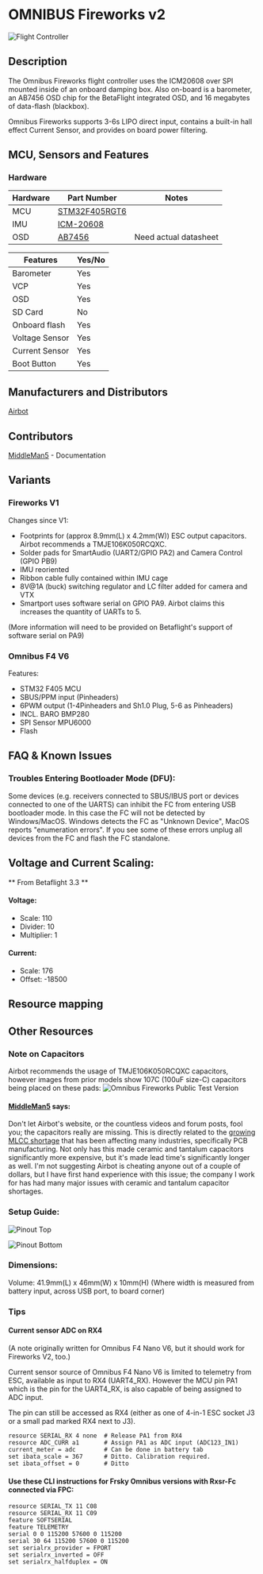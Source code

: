 # OMNIBUS Fireworks v2

![Flight Controller](https://image.ibb.co/gxmWGd/fireworksv2_1.jpg)

## Description

The Omnibus Fireworks flight controller uses the ICM20608
over SPI mounted inside of an onboard damping box.
Also on-board is a barometer, an AB7456 OSD chip for the BetaFlight integrated OSD, and 16 megabytes of data-flash (blackbox).

Omnibus Fireworks supports 3-6s LIPO direct input, contains a built-in hall effect Current Sensor, and provides on board power filtering.

## MCU, Sensors and Features

### Hardware

| Hardware | Part Number                                                                                    | Notes                 |
| -------- | ---------------------------------------------------------------------------------------------- | --------------------- |
| MCU      | [STM32F405RGT6](http://www.mouser.com/ds/2/389/DM00037051-492832.pdf)                          |                       |
| IMU      | [ICM-20608](https://store.invensense.com/datasheets/invensense/ICM-20608-G-ProductSpec-V1.pdf) |                       |
| OSD      | [AB7456](https://www.unmannedtechshop.co.uk/micro-osd-v2-3-ab7456/)                            | Need actual datasheet |

| Features       | Yes/No |
| -------------- | ------ |
| Barometer      | Yes    |
| VCP            | Yes    |
| OSD            | Yes    |
| SD Card        | No     |
| Onboard flash  | Yes    |
| Voltage Sensor | Yes    |
| Current Sensor | Yes    |
| Boot Button    | Yes    |

## Manufacturers and Distributors

[Airbot](https://store.myairbot.com/omnibusfireworksv2.html)

## Contributors

[MiddleMan5](https://github.com/MiddleMan5) - Documentation

## Variants

### Fireworks V1

Changes since V1:
* Footprints for (approx 8.9mm(L) x 4.2mm(W)) ESC output capacitors. Airbot recommends a TMJE106K050RCQXC.
* Solder pads for SmartAudio (UART2/GPIO PA2) and Camera Control (GPIO PB9)
* IMU reoriented
* Ribbon cable fully contained within IMU cage
* 8V@1A (buck) switching regulator and LC filter added for camera and VTX
* Smartport uses software serial on GPIO PA9. Airbot claims this increases the quantity of UARTs to 5.

(More information will need to be provided on Betaflight's support of software serial on PA9)

### Omnibus F4 V6

Features:
* STM32 F405 MCU
* SBUS/PPM input (Pinheaders)
* 6PWM output (1-4Pinheaders and Sh1.0 Plug, 5-6 as Pinheaders)
* INCL. BARO BMP280
* SPI Sensor MPU6000
* Flash

## FAQ & Known Issues

### Troubles Entering Bootloader Mode (DFU):

Some devices (e.g. receivers connected to SBUS/IBUS port or devices connected to one of the UARTS) can inhibit the FC from entering USB bootloader mode. In this case the FC will not be detected by Windows/MacOS. Windows detects the FC as "Unknown Device", MacOS reports "enumeration errors". If you see some of these errors unplug all devices from the FC and flash the FC standalone.

## Voltage and Current Scaling:

** From Betaflight 3.3 **

#### Voltage:

- Scale: 110
- Divider: 10
- Multiplier: 1

#### Current:

- Scale: 176
- Offset: -18500

## Resource mapping

## Other Resources

### Note on Capacitors

Airbot recommends the usage of TMJE106K050RCQXC capacitors, however images from prior models show 107C (100uF size-C) capacitors being placed on these pads:
![Omnibus Fireworks Public Test Version](https://image.ibb.co/iSd2wd/OFW_PTV.png)

#### [MiddleMan5](https://github.com/MiddleMan5) says:

Don't let Airbot's website, or the countless videos and forum posts, fool you; the capacitors really are missing. This is directly related to the [growing MLCC shortage](https://www.ttiinc.com/content/ttiinc/en/resources/marketeye/categories/passives/me-zogbi-20180302.html) that has been affecting many industries, specifically PCB manufacturing. Not only has this made ceramic and tantalum capacitors significantly more expensive, but it's made lead time's significantly longer as well. I'm not suggesting Airbot is cheating anyone out of a couple of dollars, but I have first hand experience with this issue; the company I work for has had many major issues with ceramic and tantalum capacitor shortages.

### Setup Guide:

![Pinout Top](https://image.ibb.co/j9uq9y/Fire_Works_Pinout2_51557_1528920698.jpg)

![Pinout Bottom](https://image.ibb.co/jTZwhJ/Fire_Works_Pinout1_70404_1528920698.jpg)

### Dimensions:

Volume: 41.9mm(L) x 46mm(W) x 10mm(H)
(Where width is measured from battery input, across USB port, to board corner)

### Tips

#### Current sensor ADC on RX4

(A note originally written for Omnibus F4 Nano V6, but it should work for Fireworks V2, too.)

Current sensor source of Omnibus F4 Nano V6 is limited to telemetry from ESC, available as input to RX4 (UART4_RX). However the MCU pin PA1 which is the pin for the UART4_RX, is also capable of being assigned to ADC input.

The pin can still be accessed as RX4 (either as one of 4-in-1 ESC socket J3 or a small pad marked RX4 next to J3).

```
resource SERIAL_RX 4 none  # Release PA1 from RX4
resource ADC_CURR a1       # Assign PA1 as ADC input (ADC123_IN1)
current_meter = adc        # Can be done in battery tab
set ibata_scale = 367      # Ditto. Calibration required.
set ibata_offset = 0       # Ditto
```

#### Use these CLI instructions for Frsky Omnibus versions with Rxsr-Fc connected via FPC:

```
resource SERIAL_TX 11 C08
resource SERIAL_RX 11 C09
feature SOFTSERIAL
feature TELEMETRY
serial 0 0 115200 57600 0 115200
serial 30 64 115200 57600 0 115200
set serialrx_provider = FPORT
set serialrx_inverted = OFF
set serialrx_halfduplex = ON
```
